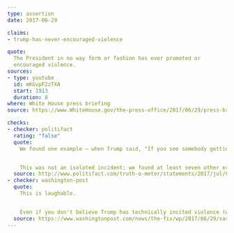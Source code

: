 ```yaml
---
type: assertion
date: 2017-06-29

claims:
- trump-has-never-encouraged-violence

quote:
  The President in no way form or fashion has ever promoted or
  encouraged violence.
sources:
- type: youtube
  id: mKGvpF2zTXA
  start: 1913
  duration: 8
where: White House press briefing
source: https://www.WhiteHouse.gov/the-press-office/2017/06/29/press-briefing-principal-deputy-press-secretary-sarah-sanders-and

checks:
- checker: politifact
  rating: "false"
  quote:
    We found one example — when Trump said, "If you see somebody getting ready to throw a tomato, knock the crap out of them, would you?" — that clearly fits the criteria of promoting or encouraging violence.


    This was not an isolated incident; we found at least seven other examples in which Trump offered public musings that showed a tolerance for, and sometimes even a favorable disposition toward, physical violence.
  source: http://www.politifact.com/truth-o-meter/statements/2017/jul/05/sarah-huckabee-sanders/has-donald-trump-never-promoted-or-encouraged-viol/
- checker: washington-post
  quote:
    This is laughable.


    Even if you don't believe Trump has technically incited violence (which he has been sued for), he clearly nodded toward violence at his campaign rallies. Sometimes it was veiled; other times it was unmistakable. Sometimes he was talking about self-defense, but it was clear he was advocating for a “form of violence.”
  source: https://www.washingtonpost.com/news/the-fix/wp/2017/06/29/sarah-huckabee-sanders-says-trump-has-never-encouraged-any-form-of-violence-she-is-very-wrong/?utm_term=.824e04a3b0dc
---
```

